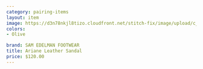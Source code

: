 ```yaml
---
category: pairing-items
layout: item
image: https://d3n78nkjl8tizo.cloudfront.net/stitch-fix/image/upload/c_scale,h_500/e_trim:9/f_auto,q_auto/e_replace_color:f2f3f4:300:ffffff/v1673318781/u4nayw6uvbilvebab4bk.jpg
colors: 
- Olive

brand: SAM EDELMAN FOOTWEAR
title: Ariane Leather Sandal
price: $120.00
---
```




